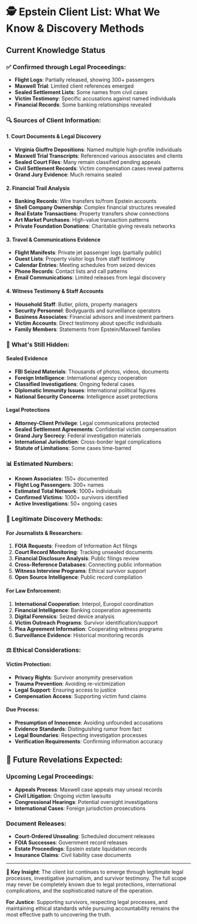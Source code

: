 # 🕵️ Epstein Client List: What We Know & Discovery Methods

## Current Knowledge Status

### ✅ **Confirmed through Legal Proceedings:**
- **Flight Logs**: Partially released, showing 300+ passengers
- **Maxwell Trial**: Limited client references emerged
- **Sealed Settlement Lists**: Some names from civil cases
- **Victim Testimony**: Specific accusations against named individuals
- **Financial Records**: Some banking relationships revealed

### 🔍 **Sources of Client Information:**

#### **1. Court Documents & Legal Discovery**
- **Virginia Giuffre Depositions**: Named multiple high-profile individuals
- **Maxwell Trial Transcripts**: Referenced various associates and clients  
- **Sealed Court Files**: Many remain classified pending appeals
- **Civil Settlement Records**: Victim compensation cases reveal patterns
- **Grand Jury Evidence**: Much remains sealed

#### **2. Financial Trail Analysis**
- **Banking Records**: Wire transfers to/from Epstein accounts
- **Shell Company Ownership**: Complex financial structures revealed
- **Real Estate Transactions**: Property transfers show connections
- **Art Market Purchases**: High-value transaction patterns
- **Private Foundation Donations**: Charitable giving reveals networks

#### **3. Travel & Communications Evidence**
- **Flight Manifests**: Private jet passenger logs (partially public)
- **Guest Lists**: Property visitor logs from staff testimony
- **Calendar Entries**: Meeting schedules from seized devices
- **Phone Records**: Contact lists and call patterns
- **Email Communications**: Limited releases from legal discovery

#### **4. Witness Testimony & Staff Accounts**
- **Household Staff**: Butler, pilots, property managers
- **Security Personnel**: Bodyguards and surveillance operators
- **Business Associates**: Financial advisors and investment partners
- **Victim Accounts**: Direct testimony about specific individuals
- **Family Members**: Statements from Epstein/Maxwell families

### 🚨 **What's Still Hidden:**

#### **Sealed Evidence**
- **FBI Seized Materials**: Thousands of photos, videos, documents
- **Foreign Intelligence**: International agency cooperation
- **Classified Investigations**: Ongoing federal cases
- **Diplomatic Immunity Issues**: International political figures
- **National Security Concerns**: Intelligence asset protections

#### **Legal Protections**
- **Attorney-Client Privilege**: Legal communications protected
- **Sealed Settlement Agreements**: Confidential victim compensation
- **Grand Jury Secrecy**: Federal investigation materials
- **International Jurisdiction**: Cross-border legal complications
- **Statute of Limitations**: Some cases time-barred

### 📊 **Estimated Numbers:**
- **Known Associates**: 150+ documented
- **Flight Log Passengers**: 300+ names
- **Estimated Total Network**: 1000+ individuals
- **Confirmed Victims**: 1000+ survivors identified
- **Active Investigations**: 50+ ongoing cases

### 🎯 **Legitimate Discovery Methods:**

#### **For Journalists & Researchers:**
1. **FOIA Requests**: Freedom of Information Act filings
2. **Court Record Monitoring**: Tracking unsealed documents
3. **Financial Disclosure Analysis**: Public filings review
4. **Cross-Reference Databases**: Connecting public information
5. **Witness Interview Programs**: Ethical survivor support
6. **Open Source Intelligence**: Public record compilation

#### **For Law Enforcement:**
1. **International Cooperation**: Interpol, Europol coordination
2. **Financial Intelligence**: Banking cooperation agreements
3. **Digital Forensics**: Seized device analysis
4. **Victim Outreach Programs**: Survivor identification/support
5. **Plea Agreement Information**: Cooperating witness programs
6. **Surveillance Evidence**: Historical monitoring records

### ⚖️ **Ethical Considerations:**

#### **Victim Protection:**
- **Privacy Rights**: Survivor anonymity preservation
- **Trauma Prevention**: Avoiding re-victimization
- **Legal Support**: Ensuring access to justice
- **Compensation Access**: Supporting victim fund claims

#### **Due Process:**
- **Presumption of Innocence**: Avoiding unfounded accusations
- **Evidence Standards**: Distinguishing rumor from fact
- **Legal Boundaries**: Respecting investigation processes
- **Verification Requirements**: Confirming information accuracy

## 🔮 **Future Revelations Expected:**

### **Upcoming Legal Proceedings:**
- **Appeals Process**: Maxwell case appeals may unseal records
- **Civil Litigation**: Ongoing victim lawsuits
- **Congressional Hearings**: Potential oversight investigations
- **International Cases**: Foreign jurisdiction prosecutions

### **Document Releases:**
- **Court-Ordered Unsealing**: Scheduled document releases
- **FOIA Successes**: Government record releases
- **Estate Proceedings**: Epstein estate liquidation records
- **Insurance Claims**: Civil liability case documents

---

**🎯 Key Insight**: The client list continues to emerge through legitimate legal processes, investigative journalism, and survivor testimony. The full scope may never be completely known due to legal protections, international complications, and the sophisticated nature of the operation.

**For Justice**: Supporting survivors, respecting legal processes, and maintaining ethical standards while pursuing accountability remains the most effective path to uncovering the truth.